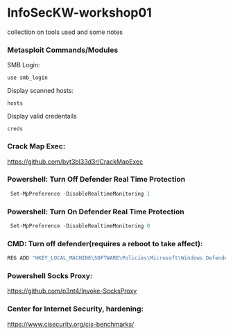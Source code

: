 # InfoSecKW-workshop01
collection on tools used and some notes

### Metasploit Commands/Modules
SMB Login:
```
use smb_login
```

Display scanned hosts:
```
hosts
```

Display valid credentails
```
creds
```

### Crack Map Exec:
https://github.com/byt3bl33d3r/CrackMapExec

### Powershell: Turn Off Defender Real Time Protection
```powershell
 Set-MpPreference -DisableRealtimeMonitoring 1
```

### Powershell: Turn On Defender Real Time Protection
```powershell
 Set-MpPreference -DisableRealtimeMonitoring 0
```

### CMD: Turn off defender(requires a reboot to take affect):
```powershell
REG ADD "HKEY_LOCAL_MACHINE\SOFTWARE\Policies\Microsoft\Windows Defender" /v DisableAntiSpyware /t REG_DWORD /d 1 /f
```

### Powershell Socks Proxy:
https://github.com/p3nt4/Invoke-SocksProxy

### Center for Internet Security, hardening:
https://www.cisecurity.org/cis-benchmarks/
